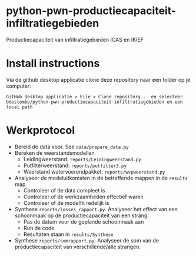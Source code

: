 # python-pwn-productiecapaciteit-infiltratiegebieden
Productiecapaciteit van infiltratiegebieden ICAS en IKIEF

# Install instructions
Via de github desktop applicatie clone deze repository naar een folder op je computer:
```
GitHub desktop applicatie > File > Clone repository... en selecteer bdestombe/python-pwn-productiecapaciteit-infiltratiegebieden en een local path
```

# Werkprotocol
 - Bereid de data voor. See `data/prepare_data.py`
 - Bereken de weerstandsmodellen
   - Leidingweerstand: `reports/Leidingweerstand.py`
   - Putfilterweerstand: `reports/putfilter3.py`
   - Weerstand watervoerendpakket: `reports/wvpweerstand.py`
 - Analyseer de modeluitkomsten in de betreffende mappen in de `results` map
   - Controleer of de data compleet is
   - Controleer of de werkzaamheden effectief waren
   - Controleer of de modelfit redelijk is
 - Synthese `reports/losses_rapport.py`. Analyseer het effect van een schoonmaak op de productiecapaciteit van een strang.
   - Pas de datum voor de geplande schoonmaak aan
   - Run de code
   - Resultaten staan in `results/Synthese`
 - Synthese `reports/somrapport.py`. Analyseer de som van de productiecapaciteit van verschillende/alle strangen.